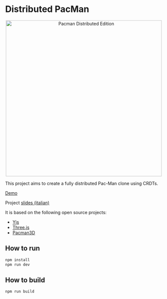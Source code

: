 # Distributed PacMan

<p align="center">
     <img src="https://vallasc.github.io/Distributed-PacMan/public/img/pacman_logo.png"
          alt="Pacman Distributed Edition"
          width="500"/>
</p>


This project aims to create a fully distributed Pac-Man clone using CRDTs.

[Demo](https://vallasc.github.io/Distributed-PacMan/public/?room=github)

Project [slides (italian)](https://vallasc.github.io/Distributed-PacMan/doc/slides/index.html)

It is based on the following open source projects:
* [Yjs](https://github.com/yjs/yjs)
* [Three.js](https://github.com/mrdoob/three.js/)
* [Pacman3D](https://github.com/butchler/Pacman-3D)

## How to run
```sh
npm install
npm run dev
```

## How to build
```sh
npm run build
```
